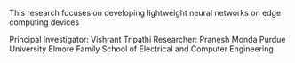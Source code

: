 This research focuses on developing lightweight neural networks on edge computing devices


Principal Investigator: Vishrant Tripathi
Researcher: Pranesh Monda
Purdue University Elmore Family School of Electrical and Computer Engineering